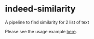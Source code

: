 # indeed-similarity
A pipeline to find similarity for 2 list of text

Please see the usage example [here](examples/similarity.ipynb).
